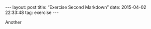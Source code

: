 
\-\-\-
layout: post
title:  “Exercise Second Markdown”
date:   2015-04-02 22:33:48
tag: exercise
\-\-\-


Another